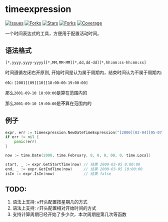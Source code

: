# timeexpression

[![Issues](https://img.shields.io/github/issues/mingforpc/timeexpression)]()
[![Forks](https://img.shields.io/github/forks/mingforpc/timeexpression)]()
[![Stars](https://img.shields.io/github/stars/mingforpc/timeexpression)]()
[![Forks](https://img.shields.io/github/license/mingforpc/timeexpression)]()
[![Coverage](https://img.shields.io/badge/coverage-94%25-yellowgreen.svg)]()

一个时间表达式的工具，方便用于配置活动时间。

## 语法格式

`[*,yyyy,yyyy-yyyy][*,MM,MM-MM][*,dd,dd-dd][*,hh:mm:ss-hh:mm:ss]`

时间遵循左闭右开原则, 开始时间是认为属于周期内，结束时间认为不属于周期内:

etc: `[2001][09][10][18:00:00-19:00:00]`

那么`2001-09-10 18:00:00`是算在范围内的

那么`2001-09-10 19:00:00`是**不**算在范围内的

## 例子

```go
expr, err := timeexpression.NewDateTimeExpression("[2000][02-04][05-07][8:00:00-10:00:00,11:00:00-12:30:30]")
if err != nil {
    panic(err)
}

now := time.Date(2000, time.February, 8, 0, 0, 00, 0, time.Local)

start, _ := expr.GetStartTime(now) // 结果 2000-03-05 8:00:00 
end, _ := expr.GetEndTime(now)     // 结果 2000-03-05 10:00:00
isIn := expr.IsIn(now)             // 结果 false
```

## TODO:

1. 语法上支持: `w`开头配置按星期几的方式
2. 语法上支持: `r`开头配置相对开始时间的方式
3. 支持计算周期已经开始了多少次，本次周期是第几次等函数